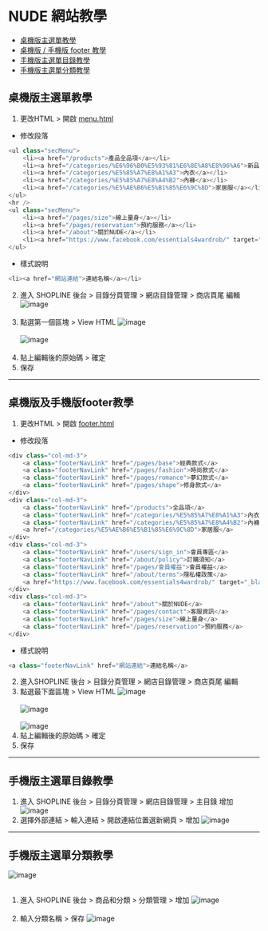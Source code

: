 # NUDE 網站教學

* [桌機版主選單教學](#桌機版主選單教學)
* [桌機版 / 手機版 footer 教學](#桌機版及手機版footer教學)
* [手機版主選單目錄教學](#手機版主選單目錄教學)
* [手機版主選單分類教學](#手機版主選單分類教學)

## 桌機版主選單教學
1. 更改HTML > 開啟 [menu.html](/html/menu.html)

- 修改段落
```C#
<ul class="secMenu">
	<li><a href="/products">產品全品項</a></li>
	<li><a href="/categories/%E6%96%B0%E5%93%81%E6%8E%A8%E8%96%A6">新品推薦</a></li>
	<li><a href="/categories/%E5%85%A7%E8%A1%A3">內衣</a></li>
	<li><a href="/categories/%E5%85%A7%E8%A4%B2">內褲</a></li>
	<li><a href="/categories/%E5%AE%B6%E5%B1%85%E6%9C%8D">家居服</a></li>
</ul>
<hr />
<ul class="secMenu">
	<li><a href="/pages/size">線上量身</a></li>
	<li><a href="/pages/reservation">預約服務</a></li>
	<li><a href="/about">關於NUDE</a></li>
	<li><a href="https://www.facebook.com/essentials4wardrob/" target="_blank">活動專區</a></li>
</ul>
```
- 樣式說明
```C#
<li><a href="網站連結">連結名稱</a></li>
```

2. 進入 SHOPLINE 後台 > 目錄分頁管理 > 網店目錄管理 > 商店頁尾 編輯
![image](https://github.com/hsinhuachen/nude_shopline/blob/master/teach/01.png)<br /><br />
3. 點選第一個區塊 > View HTML 
![image](https://github.com/hsinhuachen/nude_shopline/blob/master/teach/02.png)<br /><br />
![image](https://github.com/hsinhuachen/nude_shopline/blob/master/teach/03.png)<br /><br />
4. 貼上編輯後的原始碼 > 確定
5. 保存

***

## 桌機版及手機版footer教學
1. 更改HTML > 開啟 [footer.html](/html/footer.html)

- 修改段落
```C#
<div class="col-md-3">
    <a class="footerNavLink" href="/pages/base">經典款式</a>
    <a class="footerNavLink" href="/pages/fashion">時尚款式</a>
    <a class="footerNavLink" href="/pages/romance">夢幻款式</a>
    <a class="footerNavLink" href="/pages/shape">修身款式</a>
</div>
<div class="col-md-3">
    <a class="footerNavLink" href="/products">全品項</a>
    <a class="footerNavLink" href="/categories/%E5%85%A7%E8%A1%A3">內衣</a>
    <a class="footerNavLink" href="/categories/%E5%85%A7%E8%A4%B2">內褲</a>
    <a href="/categories/%E5%AE%B6%E5%B1%85%E6%9C%8D">家居服</a>
</div>
<div class="col-md-3">
    <a class="footerNavLink" href="/users/sign_in">會員專區</a>
    <a class="footerNavLink" href="/about/policy">訂購須知</a>
    <a class="footerNavLink" href="/pages/會員權益">會員權益</a>
    <a class="footerNavLink" href="/about/terms">隱私權政策</a>
    <a href="https://www.facebook.com/essentials4wardrob/" target="_blank">活動專區</a>
</div>
<div class="col-md-3">
    <a class="footerNavLink" href="/about">關於NUDE</a>
    <a class="footerNavLink" href="/pages/contact">客服資訊</a>
    <a class="footerNavLink" href="/pages/size">線上量身</a>
    <a class="footerNavLink" href="/pages/reservation">預約服務</a>
</div>
```
- 樣式說明
```C#
<a class="footerNavLink" href="網站連結">連結名稱</a>
```

2. 進入SHOPLINE 後台 > 目錄分頁管理 > 網店目錄管理 > 商店頁尾 編輯
3. 點選最下面區塊 > View HTML
![image](https://github.com/hsinhuachen/nude_shopline/blob/master/teach/footer01.png)<br /><br />
![image](https://github.com/hsinhuachen/nude_shopline/blob/master/teach/footer02.png)<br /><br />
![image](https://github.com/hsinhuachen/nude_shopline/blob/master/teach/footer03.png)
4. 貼上編輯後的原始碼 > 確定
5. 保存

***

## 手機版主選單目錄教學
1. 進入 SHOPLINE 後台 > 目錄分頁管理 > 網店目錄管理 > 主目錄 增加	
![image](https://github.com/hsinhuachen/nude_shopline/blob/master/teach/mobile_01.png)<br />
2. 選擇外部連結 > 輸入連結 > 開啟連結位置選新網頁 > 增加
![image](https://github.com/hsinhuachen/nude_shopline/blob/master/teach/mobile_02.png)<br />

***

## 手機版主選單分類教學
![image](https://github.com/hsinhuachen/nude_shopline/blob/master/teach/mobile_03.jpg)<br /><br />
1. 進入 SHOPLINE 後台 > 商品和分類 > 分類管理 > 增加
![image](https://github.com/hsinhuachen/nude_shopline/blob/master/teach/mobile_04.png)<br /><br />
2. 輸入分類名稱 > 保存
![image](https://github.com/hsinhuachen/nude_shopline/blob/master/teach/mobile_05.png)


